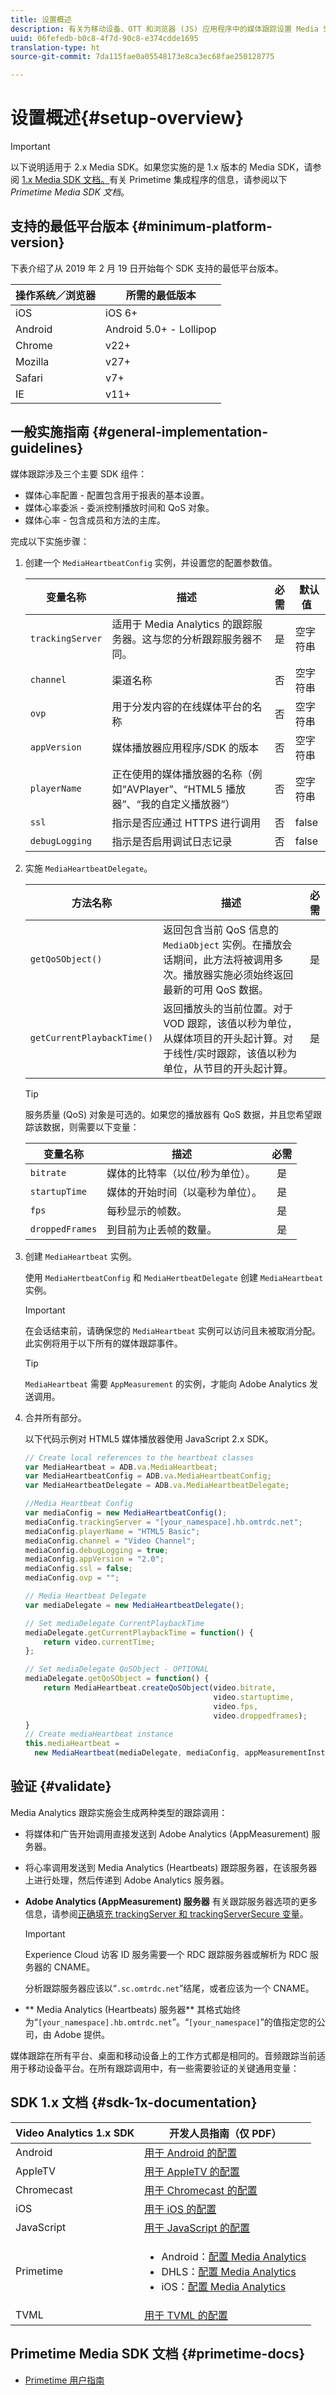 ```yaml
---
title: 设置概述
description: 有关为移动设备、OTT 和浏览器 (JS) 应用程序中的媒体跟踪设置 Media SDK 的概述。
uuid: 06fefedb-b0c8-4f7d-90c8-e374cdde1695
translation-type: ht
source-git-commit: 7da115fae0a05548173e8ca3ec68fae250128775

---
```



# 设置概述{#setup-overview}

>[!IMPORTANT]
>
>以下说明适用于 2.x Media SDK。如果您实施的是 1.x 版本的 Media SDK，请参阅 [1.x Media SDK 文档。](/help/sdk-implement/download-sdks.md)有关 Primetime 集成程序的信息，请参阅以下 _Primetime Media SDK 文档_。


## 支持的最低平台版本 {#minimum-platform-version}

下表介绍了从 2019 年 2 月 19 日开始每个 SDK 支持的最低平台版本。

| 操作系统／浏览器 | 所需的最低版本 |
| --- | --- |
| iOS | iOS 6+ |
| Android | Android 5.0+ - Lollipop |
| Chrome | v22+ |
| Mozilla | v27+ |
| Safari | v7+ |
| IE | v11+ |

## 一般实施指南 {#general-implementation-guidelines}

媒体跟踪涉及三个主要 SDK 组件：
* 媒体心率配置 - 配置包含用于报表的基本设置。
* 媒体心率委派 - 委派控制播放时间和 QoS 对象。
* 媒体心率 - 包含成员和方法的主库。

完成以下实施步骤：

1. 创建一个 `MediaHeartbeatConfig` 实例，并设置您的配置参数值。

   |  变量名称  | 描述  | 必需 |  默认值  |
   |---|---|:---:|---|
   | `trackingServer` | 适用于 Media Analytics 的跟踪服务器。这与您的分析跟踪服务器不同。 | 是 | 空字符串 |
   | `channel` | 渠道名称 | 否 | 空字符串 |
   | `ovp` | 用于分发内容的在线媒体平台的名称 | 否 | 空字符串 |
   | `appVersion` | 媒体播放器应用程序/SDK 的版本 | 否 | 空字符串 |
   | `playerName` | 正在使用的媒体播放器的名称（例如“AVPlayer”、“HTML5 播放器”、“我的自定义播放器”） | 否 | 空字符串 |
   | `ssl` | 指示是否应通过 HTTPS 进行调用 | 否 | false |
   | `debugLogging` | 指示是否启用调试日志记录 | 否 | false |

1. 实施 `MediaHeartbeatDelegate`。

   |  方法名称  |  描述  | 必需 |
   | --- | --- | :---: |
   | `getQoSObject()` | 返回包含当前 QoS 信息的 `MediaObject` 实例。在播放会话期间，此方法将被调用多次。播放器实施必须始终返回最新的可用 QoS 数据。 | 是 |
   | `getCurrentPlaybackTime()` | 返回播放头的当前位置。对于 VOD 跟踪，该值以秒为单位，从媒体项目的开头起计算。对于线性/实时跟踪，该值以秒为单位，从节目的开头起计算。 | 是 |

   >[!TIP]
   >
   >服务质量 (QoS) 对象是可选的。如果您的播放器有 QoS 数据，并且您希望跟踪该数据，则需要以下变量：

   | 变量名称 | 描述   | 必需 |
   | --- | --- | :---: |
   | `bitrate` | 媒体的比特率（以位/秒为单位）。 | 是 |
   | `startupTime` | 媒体的开始时间（以毫秒为单位）。 | 是 |
   | `fps` | 每秒显示的帧数。 | 是 |
   | `droppedFrames` | 到目前为止丢帧的数量。 | 是 |

1. 创建 `MediaHeartbeat` 实例。

   使用 `MediaHertbeatConfig` 和 `MediaHertbeatDelegate` 创建 `MediaHeartbeat` 实例。

   >[!IMPORTANT]
   >
   >在会话结束前，请确保您的 `MediaHeartbeat` 实例可以访问且未被取消分配。此实例将用于以下所有的媒体跟踪事件。

   >[!TIP]
   >
   >`MediaHeartbeat` 需要 `AppMeasurement` 的实例，才能向 Adobe Analytics 发送调用。

1. 合并所有部分。

   以下代码示例对 HTML5 媒体播放器使用 JavaScript 2.x SDK。

   ```javascript
   // Create local references to the heartbeat classes 
   var MediaHeartbeat = ADB.va.MediaHeartbeat; 
   var MediaHeartbeatConfig = ADB.va.MediaHeartbeatConfig; 
   var MediaHeartbeatDelegate = ADB.va.MediaHeartbeatDelegate; 
   
   //Media Heartbeat Config 
   var mediaConfig = new MediaHeartbeatConfig(); 
   mediaConfig.trackingServer = "[your_namespace].hb.omtrdc.net"; 
   mediaConfig.playerName = "HTML5 Basic"; 
   mediaConfig.channel = "Video Channel"; 
   mediaConfig.debugLogging = true; 
   mediaConfig.appVersion = "2.0"; 
   mediaConfig.ssl = false; 
   mediaConfig.ovp = ""; 
   
   // Media Heartbeat Delegate 
   var mediaDelegate = new MediaHeartbeatDelegate(); 
   
   // Set mediaDelegate CurrentPlaybackTime 
   mediaDelegate.getCurrentPlaybackTime = function() { 
       return video.currentTime; 
   }; 
   
   // Set mediaDelegate QoSObject - OPTIONAL 
   mediaDelegate.getQoSObject = function() { 
       return MediaHeartbeat.createQoSObject(video.bitrate,  
                                             video.startuptime,  
                                             video.fps,  
                                             video.droppedframes); 
   } 
   // Create mediaHeartbeat instance      
   this.mediaHeartbeat =  
     new MediaHeartbeat(mediaDelegate, mediaConfig, appMeasurementInstance);  
   ```

## 验证 {#validate}

Media Analytics 跟踪实施会生成两种类型的跟踪调用：

* 将媒体和广告开始调用直接发送到 Adobe Analytics (AppMeasurement) 服务器。
* 将心率调用发送到 Media Analytics (Heartbeats) 跟踪服务器，在该服务器上进行处理，然后传递到 Adobe Analytics 服务器。

* **Adobe Analytics (AppMeasurement) 服务器**
有关跟踪服务器选项的更多信息，请参阅[正确填充 trackingServer 和 trackingServerSecure 变量](https://helpx.adobe.com/cn/analytics/kb/determining-data-center.html)。

   >[!IMPORTANT]
   >
   >Experience Cloud 访客 ID 服务需要一个 RDC 跟踪服务器或解析为 RDC 服务器的 CNAME。

   分析跟踪服务器应该以“`.sc.omtrdc.net`”结尾，或者应该为一个 CNAME。

* ** Media Analytics (Heartbeats) 服务器**
其格式始终为“`[your_namespace].hb.omtrdc.net`”。“`[your_namespace]`”的值指定您的公司，由 Adobe 提供。

媒体跟踪在所有平台、桌面和移动设备上的工作方式都是相同的。音频跟踪当前适用于移动设备平台。在所有跟踪调用中，有一些需要验证的关键通用变量：

## SDK 1.x 文档 {#sdk-1x-documentation}

| Video Analytics 1.x SDK | 开发人员指南（仅 PDF） |
| --- | --- |
| Android | [用于 Android 的配置 ](vhl-dev-guide-v15_android.pdf) |
| AppleTV | [用于 AppleTV 的配置 ](vhl-dev-guide-v1x_appletv.pdf) |
| Chromecast | [用于 Chromecast 的配置 ](chromecast_1.x_sdk.pdf) |
| iOS | [用于 iOS 的配置 ](vhl-dev-guide-v15_ios.pdf) |
| JavaScript | [用于 JavaScript 的配置 ](vhl-dev-guide-v15_js.pdf) |
| Primetime | <ul> <li> Android：[配置 Media Analytics](https://help.adobe.com/en_US/primetime/psdk/android/1.4/index.html#PSDKs-task-Initialize_and_configure_video_analytics_) </li> <li> DHLS：[配置 Media Analytics](https://help.adobe.com/en_US/primetime/psdk/dhls/index.html#PSDKs-task-Initialize_and_configure_video_analytics_) </li> <li> iOS：[配置 Media Analytics](https://help.adobe.com/en_US/primetime/psdk/ios/1.4/index.html#PSDKs-task-Initialize_and_configure_video_analytics_) </li> </ul> |
| TVML | [用于 TVML 的配置 ](vhl_tvml.pdf) |

## Primetime Media SDK 文档 {#primetime-docs}

* [Primetime 用户指南](https://helpx.adobe.com/cn/primetime/user-guide.html)
